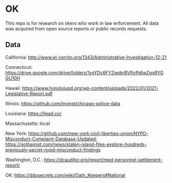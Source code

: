 # OK 
This repo is for research on okers who work in law enforcement. All data was acquired from open source reports or public records requests. 

## Data
California: 
http://www.el-cerrito.org/1343/Administrative-Investigation-12-21

Connecticut: 
https://drive.google.com/drive/folders/1ysYDc6FYZgpbrBVRyfh6wZgoRYGGU10H

Hawaii: 
https://www.honolulupd.org/wp-content/uploads/2022/01/2021-Legislative-Report.pdf

Illinois: 
https://github.com/invinst/chicago-police-data

Louisiana: 
https://llead.co/

Massachusetts:
local

New York:
https://github.com/new-york-civil-liberties-union/NYPD-Misconduct-Complaint-Database-Updated; 
https://gothamist.com/news/staten-island-files-explore-hundreds-previously-secret-nypd-misconduct-findings

Washington, D.C.:
https://dcauditor.org/report/mpd-personnel-settlement-report/

OK: 
https://ddosecrets.com/wiki/Oath_Keepers#National
